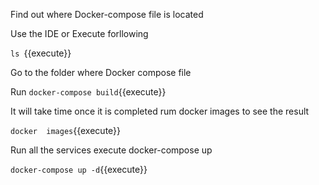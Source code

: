 Find out where Docker-compose file is located

Use the IDE or  Execute forllowing


`ls `{{execute}}

Go to the folder where Docker compose file 

Run `docker-compose build`{{execute}}

It will take time once it is completed rum docker images to see  the result

`docker  images`{{execute}}

Run all the services execute docker-compose up

`docker-compose up -d`{{execute}}